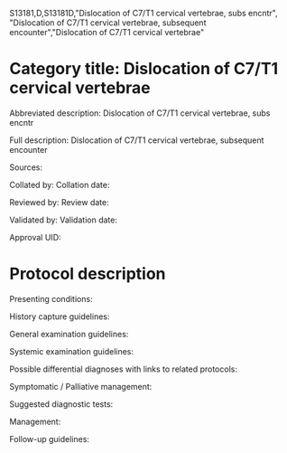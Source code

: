 S13181,D,S13181D,"Dislocation of C7/T1 cervical vertebrae, subs encntr", "Dislocation of C7/T1 cervical vertebrae, subsequent encounter","Dislocation of C7/T1 cervical vertebrae"
# Category title: Dislocation of C7/T1 cervical vertebrae

Abbreviated description: Dislocation of C7/T1 cervical vertebrae, subs encntr

Full description: Dislocation of C7/T1 cervical vertebrae, subsequent encounter

Sources:

Collated by:
Collation date:

Reviewed by:
Review date:

Validated by:
Validation date:

Approval UID:

# Protocol description

Presenting conditions:

History capture guidelines:

General examination guidelines:

Systemic examination guidelines:

Possible differential diagnoses with links to related protocols:

Symptomatic / Palliative management:

Suggested diagnostic tests:

Management:

Follow-up guidelines:
